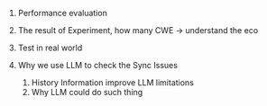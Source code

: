 1. Performance evaluation

2. The result of Experiment, how many CWE -> understand the eco

3. Test in real world

4. Why we use LLM to check the Sync Issues
	1. History Information improve LLM limitations
	2. Why LLM could do such thing
